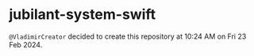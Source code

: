 # jubilant-system-swift
`@VladimirCreator` decided to create this repository at 10:24 AM on Fri 23 Feb 2024.
